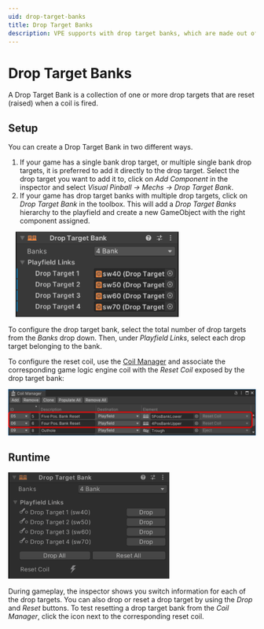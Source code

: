 ```yaml
---
uid: drop-target-banks
title: Drop Target Banks
description: VPE supports with drop target banks, which are made out of multiple drop targets.
---
```


# Drop Target Banks

A Drop Target Bank is a collection of one or more drop targets that are reset (raised) when a coil is fired.

## Setup

You can create a Drop Target Bank in two different ways.

1. If your game has a single bank drop target, or multiple single bank drop targets, it is preferred to add it directly to the drop target. Select the drop target you want to add it to, click on *Add Component* in the inspector and select *Visual Pinball -> Mechs -> Drop Target Bank*. 
2. If your game has drop target banks with multiple drop targets, click on *Drop Target Bank* in the toolbox. This will add a *Drop Target Banks* hierarchy to the playfield and create a new GameObject with the right component assigned.

<img src="drop-target-bank-inspector.png" width="332" class="img-fluid float-end" style="margin-left: 15px">

To configure the drop target bank, select the total number of drop targets from the *Banks* drop down. Then, under *Playfield Links*, select each drop target belonging to the bank.

To configure the reset coil, use the [Coil Manager](xref:coil_manager) and associate the corresponding game logic engine coil with the *Reset Coil* exposed by the drop target bank:

![Coil Manager](drop-target-bank-coil-manager.png)

## Runtime


<img src="drop-target-bank-inspector-runtime.gif" width="328" class="img-responsive pull-left" style="margin-right: 15px">

During gameplay, the inspector shows you switch information for each of the drop targets. You can also drop or reset a drop target by using the *Drop* and *Reset* buttons. To test resetting a drop target bank from the *Coil Manager*, click the icon next to the corresponding reset coil.
